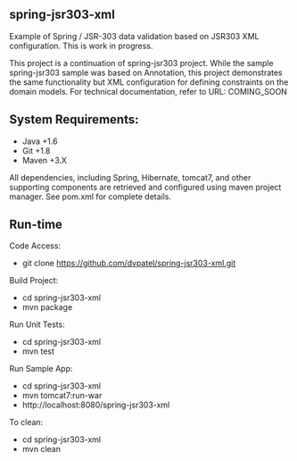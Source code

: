 spring-jsr303-xml
--------------------
Example of Spring / JSR-303 data validation based on JSR303 XML configuration.  This is work in progress.

This project is a continuation of spring-jsr303 project.  While the sample spring-jsr303 sample was based on Annotation, this project demonstrates the same functionality but XML configuration for defining constraints on the domain models.  For technical documentation, refer to URL:  COMING_SOON

System Requirements:
-------------------
*  Java +1.6
*  Git +1.8
*  Maven +3.X

All dependencies, including Spring, Hibernate, tomcat7, and other supporting components are retrieved and configured using maven project manager.  See pom.xml for complete details.

Run-time
--------------------
Code Access:  
*  git clone https://github.com/dvpatel/spring-jsr303-xml.git

Build Project:  
*  cd spring-jsr303-xml
*  mvn package
	
Run Unit Tests:  
*  cd spring-jsr303-xml
*  mvn test
	
Run Sample App:
*  cd spring-jsr303-xml
*  mvn tomcat7:run-war
*  http://localhost:8080/spring-jsr303-xml

To clean:
*  cd spring-jsr303-xml
*  mvn clean
